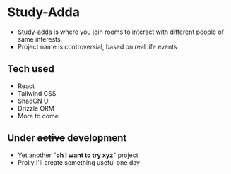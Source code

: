 # Study-Adda

- Study-adda is where you join rooms to interact with different people of same interests.
- Project name is controversial, based on real life events

## Tech used
- React
- Tailwind CSS
- ShadCN UI
- Drizzle ORM
- More to come

## Under ~~active~~ development
- Yet another "**oh I want to try xyz**" project
- Prolly I'll create something useful one day
